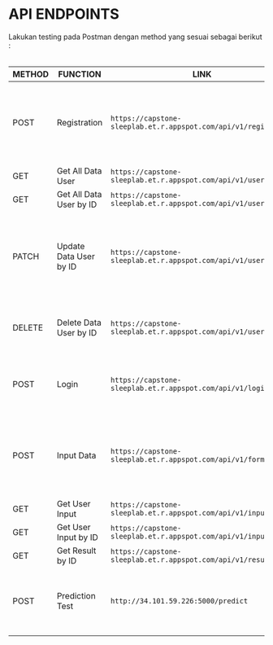 <h1> API ENDPOINTS </h1>
Lakukan testing pada Postman dengan method yang sesuai sebagai berikut : <br><br>

| METHOD | FUNCTION | LINK | QUERY |
|--------|----------|------|-------|
|POST       |Registration                     |`https://capstone-sleeplab.et.r.appspot.com/api/v1/regis`|<pre>{<br>"fullName":"",<br>"age":"",<br>"gender":"",<br>"email":"",<br>"password":""<br>}<pre>|
|GET        |Get All Data User                |`https://capstone-sleeplab.et.r.appspot.com/api/v1/user`||
|GET        |Get All Data User by ID          |`https://capstone-sleeplab.et.r.appspot.com/api/v1/user/:id`      ||
|PATCH        |Update Data User by ID          |`https://capstone-sleeplab.et.r.appspot.com/api/v1/user/update`      |<pre>{<br>"fullName":"",<br>"age":"",<br>"gender":"",<br>"email":"",<br>"password":"",<br>"id":""<br>}<pre>|
|DELETE        |Delete Data User by ID          |`https://capstone-sleeplab.et.r.appspot.com/api/v1/user/delete`      |<pre>{<br>"id":""<br>}<pre>|
|POST        |Login          |`https://capstone-sleeplab.et.r.appspot.com/api/v1/login`      |<pre>{<br>"email":"",<br>"password":""<br>}<pre>|
|POST        |Input Data          |`https://capstone-sleeplab.et.r.appspot.com/api/v1/form/:id`      |<pre>{<br>"job":"",<br>"sleep_duration":"",<br>"activity_level":"",<br>"height":"",<br>"weight":""<br>}<pre>|
|GET        |Get User Input          |`https://capstone-sleeplab.et.r.appspot.com/api/v1/input`      ||
|GET        |Get User Input by ID          |`https://capstone-sleeplab.et.r.appspot.com/api/v1/input/:id`      ||
|GET        |Get Result by ID          |`https://capstone-sleeplab.et.r.appspot.com/api/v1/result/:id`      ||
|POST        |Prediction Test           |`http://34.101.59.226:5000/predict`      |<pre>{<br>"sleep_duration":"6.0",<br>"physical_activity_level":"80",<br>"bmi_category":"3"<br>}<pre>|
